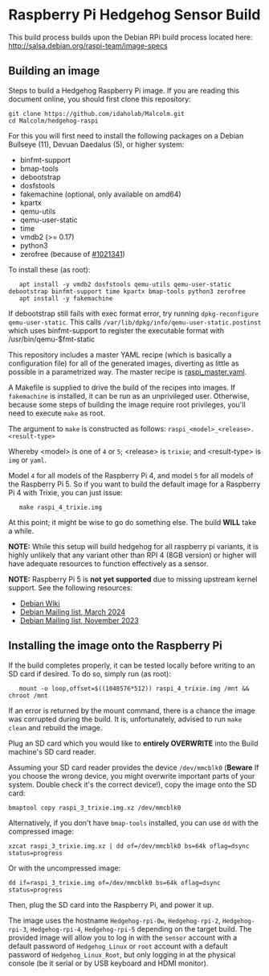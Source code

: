 # Raspberry Pi Hedgehog Sensor Build

This build process builds upon the Debian RPi build process located here:
http://salsa.debian.org/raspi-team/image-specs

## Building an image

Steps to build a Hedgehog Raspberry Pi image.
If you are reading this document online, you should first
clone this repository:

```shell
git clone https://github.com/idaholab/Malcolm.git
cd Malcolm/hedgehog-raspi
```

For this you will first need to install the following packages on a
Debian Bullseye (11), Devuan Daedalus (5), or higher system:

* binfmt-support
* bmap-tools
* debootstrap
* dosfstools
* fakemachine (optional, only available on amd64)
* kpartx
* qemu-utils
* qemu-user-static
* time
* vmdb2 (>= 0.17)
* python3
* zerofree (because of [#1021341](https://bugs.debian.org/1021341))

To install these (as root):
```shell
   apt install -y vmdb2 dosfstools qemu-utils qemu-user-static debootstrap binfmt-support time kpartx bmap-tools python3 zerofree
   apt install -y fakemachine
```

If debootstrap still fails with exec format error, try
running `dpkg-reconfigure qemu-user-static`. This calls
`/var/lib/dpkg/info/qemu-user-static.postinst` which uses binfmt-support
to register the executable format with /usr/bin/qemu-$fmt-static

This repository includes a master YAML recipe (which is basically a
configuration file) for all of the generated images, diverting as
little as possible in a parametrized way. The master recipe is
[raspi_master.yaml](raspi_master.yaml).

A Makefile is supplied to drive the build of the recipes into images.
If `fakemachine` is installed, it can be run as an unprivileged user.
Otherwise, because some steps of building the image require root privileges,
you'll need to execute `make` as root.

The argument to `make` is constructed as follows:
`raspi_<model>_<release>.<result-type>`

Whereby <model\> is one of `4` or `5`; <release\> is `trixie`; and <result-type\> is `img` or `yaml`.

Model `4` for all models of the Raspberry Pi 4, and model `5` for all models of the Raspberry Pi 5.
So if you want to build the default image for a Raspberry Pi 4 with Trixie, you can just issue:

```shell
   make raspi_4_trixie.img
```

At this point; it might be wise to go do something else. The build **WILL** take a while. 

**NOTE:** While this setup will build hedgehog for all raspberry pi variants, it is highly unlikely 
that any variant other than RPI 4 (8GB version) or higher will have adequate resources to function effectively as a sensor.

**NOTE:** Raspberry Pi 5 is **not yet supported** due to missing upstream kernel support. See the following resources:

* [Debian Wiki](https://raspi.debian.net/faq/#faq-rpi5)
* [Debian Mailing list, March 2024](https://lists.debian.org/debian-arm/2024/03/msg00009.html)
* [Debian Mailing list, November 2023](https://lists.debian.org/debian-arm/2023/11/msg00025.html)

## Installing the image onto the Raspberry Pi

If the build completes properly, it can be tested locally before writing to an SD card if desired.
To do so, simply run (as root):

```shell
   mount -o loop,offset=$((1048576*512)) raspi_4_trixie.img /mnt && chroot /mnt
```

If an error is returned by the mount command, there is a chance the image was corrupted during the build.
It is, unfortunately, advised to run `make clean` and rebuild the image. 

Plug an SD card which you would like to **entirely OVERWRITE** into the Build machine's SD card reader.

Assuming your SD card reader provides the device `/dev/mmcblk0`
(**Beware** If you choose the wrong device, you might overwrite
important parts of your system.  Double check it's the correct
device!), copy the image onto the SD card:

```shell
bmaptool copy raspi_3_trixie.img.xz /dev/mmcblk0
```

Alternatively, if you don't have `bmap-tools` installed, you can use
`dd` with the compressed image:

```shell
xzcat raspi_3_trixie.img.xz | dd of=/dev/mmcblk0 bs=64k oflag=dsync status=progress
```

Or with the uncompressed image:

```shell
dd if=raspi_3_trixie.img of=/dev/mmcblk0 bs=64k oflag=dsync status=progress
```

Then, plug the SD card into the Raspberry Pi, and power it up.

The image uses the hostname `Hedgehog-rpi-0w`, `Hedgehog-rpi-2`, `Hedgehog-rpi-3`, `Hedgehog-rpi-4`, `Hedgehog-rpi-5` depending on the
target build. The provided image will allow you to log in with the
`sensor` account with a default password of `Hedgehog_Linux` or 
`root` account with a default password of `Hedgehog_Linux_Root`, but only logging in at the
physical console (be it serial or by USB keyboard and HDMI monitor).
